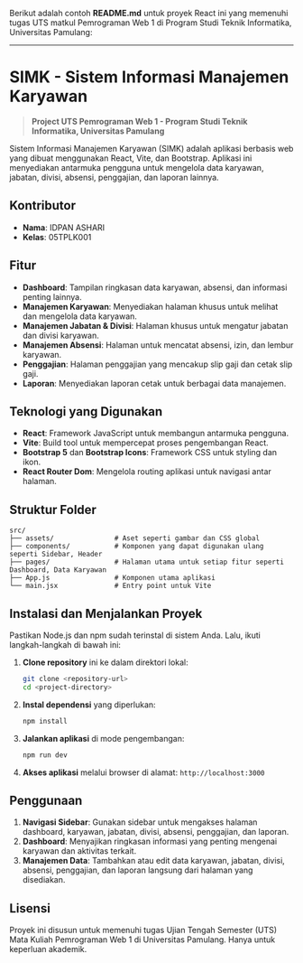 Berikut adalah contoh **README.md** untuk proyek React ini yang memenuhi tugas UTS matkul Pemrograman Web 1 di Program Studi Teknik Informatika, Universitas Pamulang:

---

# SIMK - Sistem Informasi Manajemen Karyawan

> **Project UTS Pemrograman Web 1 - Program Studi Teknik Informatika, Universitas Pamulang**

Sistem Informasi Manajemen Karyawan (SIMK) adalah aplikasi berbasis web yang dibuat menggunakan React, Vite, dan Bootstrap. Aplikasi ini menyediakan antarmuka pengguna untuk mengelola data karyawan, jabatan, divisi, absensi, penggajian, dan laporan lainnya.

## Kontributor

- **Nama**: IDPAN ASHARI
- **Kelas**: 05TPLK001

## Fitur

- **Dashboard**: Tampilan ringkasan data karyawan, absensi, dan informasi penting lainnya.
- **Manajemen Karyawan**: Menyediakan halaman khusus untuk melihat dan mengelola data karyawan.
- **Manajemen Jabatan & Divisi**: Halaman khusus untuk mengatur jabatan dan divisi karyawan.
- **Manajemen Absensi**: Halaman untuk mencatat absensi, izin, dan lembur karyawan.
- **Penggajian**: Halaman penggajian yang mencakup slip gaji dan cetak slip gaji.
- **Laporan**: Menyediakan laporan cetak untuk berbagai data manajemen.

## Teknologi yang Digunakan

- **React**: Framework JavaScript untuk membangun antarmuka pengguna.
- **Vite**: Build tool untuk mempercepat proses pengembangan React.
- **Bootstrap 5** dan **Bootstrap Icons**: Framework CSS untuk styling dan ikon.
- **React Router Dom**: Mengelola routing aplikasi untuk navigasi antar halaman.

## Struktur Folder

```
src/
├── assets/               # Aset seperti gambar dan CSS global
├── components/           # Komponen yang dapat digunakan ulang seperti Sidebar, Header
├── pages/                # Halaman utama untuk setiap fitur seperti Dashboard, Data Karyawan
├── App.js                # Komponen utama aplikasi
└── main.jsx              # Entry point untuk Vite
```

## Instalasi dan Menjalankan Proyek

Pastikan Node.js dan npm sudah terinstal di sistem Anda. Lalu, ikuti langkah-langkah di bawah ini:

1. **Clone repository** ini ke dalam direktori lokal:

   ```bash
   git clone <repository-url>
   cd <project-directory>
   ```

2. **Instal dependensi** yang diperlukan:

   ```bash
   npm install
   ```

3. **Jalankan aplikasi** di mode pengembangan:

   ```bash
   npm run dev
   ```

4. **Akses aplikasi** melalui browser di alamat: `http://localhost:3000`

## Penggunaan

1. **Navigasi Sidebar**: Gunakan sidebar untuk mengakses halaman dashboard, karyawan, jabatan, divisi, absensi, penggajian, dan laporan.
2. **Dashboard**: Menyajikan ringkasan informasi yang penting mengenai karyawan dan aktivitas terkait.
3. **Manajemen Data**: Tambahkan atau edit data karyawan, jabatan, divisi, absensi, penggajian, dan laporan langsung dari halaman yang disediakan.

## Lisensi

Proyek ini disusun untuk memenuhi tugas Ujian Tengah Semester (UTS) Mata Kuliah Pemrograman Web 1 di Universitas Pamulang. Hanya untuk keperluan akademik.
